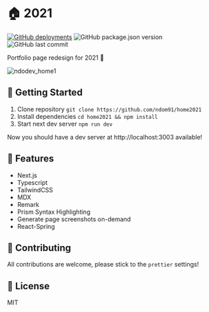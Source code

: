# 🏠 2021

[![GitHub deployments](https://img.shields.io/github/deployments/ndom91/home2021/Production?label=vercel&logo=vercel&style=flat-square)](https://ndo.dev)
![GitHub package.json version](https://img.shields.io/github/package-json/v/ndom91/home2021?style=flat-square)
![GitHub last commit](https://img.shields.io/github/last-commit/ndom91/home2021?style=flat-square)

Portfolio page redesign for 2021 🎉

![ndodev_home1](https://user-images.githubusercontent.com/7415984/125351477-6d985f00-e360-11eb-83f9-6c5271d77d53.gif)

## 🚀 Getting Started

1. Clone repository `git clone https://github.com/ndom91/home2021`
2. Install dependencies `cd home2021 && npm install`
3. Start next dev server `npm run dev`

Now you should have a dev server at http://localhost:3003 available!

## 🔩 Features

- Next.js
- Typescript
- TailwindCSS
- MDX
- Remark
- Prism Syntax Highlighting
- Generate page screenshots on-demand
- React-Spring

## 🚧 Contributing

All contributions are welcome, please stick to the `prettier` settings!

## 📖 License

MIT
